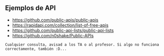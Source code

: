 ## Ejemplos de API
- https://github.com/public-apis/public-apis 
- https://rapidapi.com/collection/list-of-free-apis 
- https://github.com/public-api-lists/public-api-lists
- https://github.com/n0shake/Public-APIs

```
Cualquier consulta, avisad a los TA o al profesor. Si algo no funciona correctamente, también :D...
```

</div>
